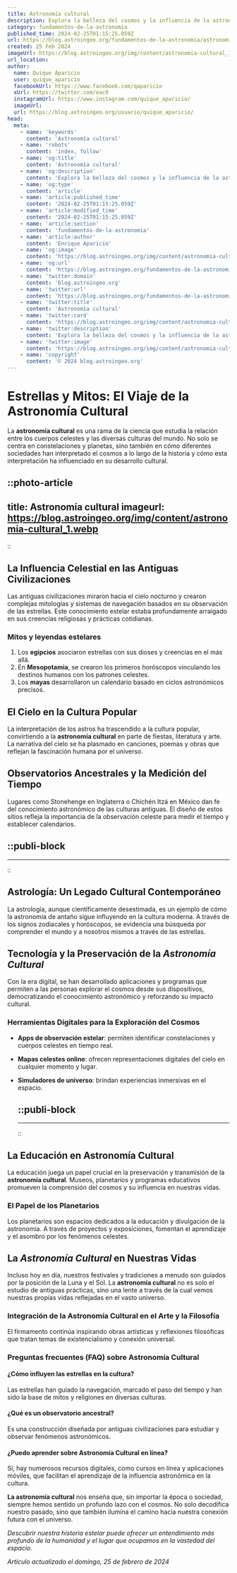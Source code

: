 ```yaml
---
title: Astronomía cultural
description: Explora la belleza del cosmos y la influencia de la astronomía en culturas antiguas. Un viaje estelar por la historia y el conocimiento.
category: fundamentos-de-la-astronomia
published_time: 2024-02-25T01:15:25.059Z
url: https://blog.astroingeo.org/fundamentos-de-la-astronomia/astronomia-cultural
created: 25 Feb 2024
imageUrl: https://blog.astroingeo.org/img/content/astronomia-cultural_1.webp
url_location:
author:
  name: Quique Aparicio
  user: quique_aparicio
  facebookUrl: https://www.facebook.com/qaparicio
  xUrl: https://twitter.com/eac9
  instagramUrl: https://www.instagram.com/quique_aparicio/
  imageUrl: 
  url: https://blog.astroingeo.org/usuario/quique_aparicio/
head:
  meta:
    - name: 'keywords'
      content: 'Astronomía cultural'
    - name: 'robots'
      content: 'index, follow'
    - name: 'og:title'
      content: 'Astronomía cultural'
    - name: 'og:description'
      content: 'Explora la belleza del cosmos y la influencia de la astronomía en culturas antiguas. Un viaje estelar por la historia y el conocimiento.'
    - name: 'og:type'
      content: 'article'
    - name: 'article:published_time'
      content: '2024-02-25T01:15:25.059Z'
    - name: 'article:modified_time'
      content: '2024-02-25T01:15:25.059Z'
    - name: 'article:section'
      content: 'fundamentos-de-la-astronomia'
    - name: 'article:author'
      content: 'Enrique Aparicio'
    - name: 'og:image'
      content: 'https://blog.astroingeo.org/img/content/astronomia-cultural_1.webp'
    - name: 'og:url'
      content: 'https://blog.astroingeo.org/fundamentos-de-la-astronomia/astronomia-cultural'
    - name: 'twitter:domain'
      content: 'blog.astroingeo.org'
    - name: 'twitter:url'
      content: 'https://blog.astroingeo.org/fundamentos-de-la-astronomia/astronomia-cultural'
    - name: 'twitter:title'
      content: 'Astronomía cultural'
    - name: 'twitter:card'
      content: 'https://blog.astroingeo.org/img/content/astronomia-cultural_1.webp'
    - name: 'twitter:description'
      content: 'Explora la belleza del cosmos y la influencia de la astronomía en culturas antiguas. Un viaje estelar por la historia y el conocimiento.'
    - name: 'twitter:image'
      content: 'https://blog.astroingeo.org/img/content/astronomia-cultural_1.webp'
    - name: 'copyright'
      content: '© 2024 blog.astroingeo.org'
---
```

# Estrellas y Mitos: El Viaje de la Astronomía Cultural

La **astronomía cultural** es una rama de la ciencia que estudia la relación entre los cuerpos celestes y las diversas culturas del mundo. No solo se centra en constelaciones y planetas, sino también en cómo diferentes sociedades han interpretado el cosmos a lo largo de la historia y cómo esta interpretación ha influenciado en su desarrollo cultural.


::photo-article
---
title: Astronomía cultural
imageurl: https://blog.astroingeo.org/img/content/astronomia-cultural_1.webp
---
::


## La Influencia Celestial en las Antiguas Civilizaciones
Las antiguas civilizaciones miraron hacia el cielo nocturno y crearon complejas mitologías y sistemas de navegación basados en su observación de las estrellas. Este conocimiento estelar estaba profundamente arraigado en sus creencias religiosas y prácticas cotidianas.

### Mitos y leyendas estelares
1. Los **egipcios** asociaron estrellas con sus dioses y creencias en el más allá.
2. En **Mesopotamia**, se crearon los primeros horóscopos vinculando los destinos humanos con los patrones celestes.
3. Los **mayas** desarrollaron un calendario basado en ciclos astronómicos precisos.

## El Cielo en la Cultura Popular
La interpretación de los astros ha trascendido a la cultura popular, convirtiendo a la **astronomía cultural** en parte de fiestas, literatura y arte. La narrativa del cielo se ha plasmado en canciones, poemas y obras que reflejan la fascinación humana por el universo.

## Observatorios Ancestrales y la Medición del Tiempo
Lugares como Stonehenge en Inglaterra o Chichén Itzá en México dan fe del conocimiento astronómico de las culturas antiguas. El diseño de estos sitios refleja la importancia de la observación celeste para medir el tiempo y establecer calendarios.


  ::publi-block
  ---
  ---
  ::
  
  
## Astrología: Un Legado Cultural Contemporáneo
La astrología, aunque científicamente desestimada, es un ejemplo de cómo la astronomía de antaño sigue influyendo en la cultura moderna. A través de los signos zodiacales y horóscopos, se evidencia una búsqueda por comprender el mundo y a nosotros mismos a través de las estrellas.

## Tecnología y la Preservación de la *Astronomía Cultural*
Con la era digital, se han desarrollado aplicaciones y programas que permiten a las personas explorar el cosmos desde sus dispositivos, democratizando el conocimiento astronómico y reforzando su impacto cultural. 

### Herramientas Digitales para la Exploración del Cosmos
- **Apps de observación estelar**: permiten identificar constelaciones y cuerpos celestes en tiempo real.
- **Mapas celestes online**: ofrecen representaciones digitales del cielo en cualquier momento y lugar.
- **Simuladores de universo**: brindan experiencias inmersivas en el espacio.


  ::publi-block
  ---
  ---
  ::
  
  
## La Educación en **Astronomía Cultural**
La educación juega un papel crucial en la preservación y transmisión de la **astronomía cultural**. Museos, planetarios y programas educativos promueven la comprensión del cosmos y su influencia en nuestras vidas.

### El Papel de los Planetarios
Los planetarios son espacios dedicados a la educación y divulgación de la astronomía. A través de proyectos y exposiciones, fomentan el aprendizaje y el asombro por los fenómenos celestes.

## La *Astronomía Cultural* en Nuestras Vidas
Incluso hoy en día, nuestros festivales y tradiciones a menudo son guiados por la posición de la Luna y el Sol. La **astronomía cultural** no es solo el estudio de antiguas prácticas, sino una lente a través de la cual vemos nuestras propias vidas reflejadas en el vasto universo.

### Integración de la **Astronomía Cultural** en el Arte y la Filosofía
El firmamento continúa inspirando obras artísticas y reflexiones filosóficas que tratan temas de existencialismo y conexión universal.

### Preguntas frecuentes (FAQ) sobre **Astronomía Cultural**

#### ¿Cómo influyen las estrellas en la cultura?
Las estrellas han guiado la navegación, marcado el paso del tiempo y han sido la base de mitos y religiones en diversas culturas.

#### ¿Qué es un observatorio ancestral?
Es una construcción diseñada por antiguas civilizaciones para estudiar y observar fenómenos astronómicos.

#### ¿Puedo aprender sobre **Astronomía Cultural** en línea?
Sí, hay numerosos recursos digitales, como cursos en línea y aplicaciones móviles, que facilitan el aprendizaje de la influencia astronómica en la cultura.

**La astronomía cultural** nos enseña que, sin importar la época o sociedad, siempre hemos sentido un profundo lazo con el cosmos. No solo decodifica nuestro pasado, sino que también ilumina el camino hacia nuestra conexión futura con el universo.

*Descubrir nuestra historia estelar puede ofrecer un entendimiento más profundo de la humanidad y el lugar que ocupamos en la vastedad del espacio.*

_Artículo actualizado el domingo, 25 de febrero de 2024_